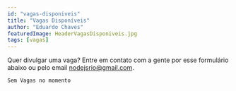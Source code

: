 ```yaml
---
id: "vagas-disponiveis"
title: "Vagas Disponíveis"
author: "Eduardo Chaves"
featuredImage: HeaderVagasDisponiveis.jpg
tags: [vagas]
---
```


Quer divulgar uma vaga? Entre em contato com a gente por esse formulário abaixo ou pelo email [nodejsrio@gmail.com](mailto:nodejsrio@gmail.com).


```
Sem Vagas no momento
```

